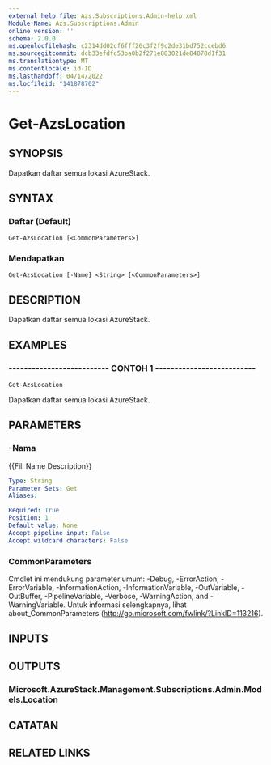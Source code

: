 ```yaml
---
external help file: Azs.Subscriptions.Admin-help.xml
Module Name: Azs.Subscriptions.Admin
online version: ''
schema: 2.0.0
ms.openlocfilehash: c2314dd02cf6fff26c3f2f9c2de31bd752ccebd6
ms.sourcegitcommit: dcb33efdfc53ba0b2f271e883021de84878d1f31
ms.translationtype: MT
ms.contentlocale: id-ID
ms.lasthandoff: 04/14/2022
ms.locfileid: "141878702"
---
```

# Get-AzsLocation

## SYNOPSIS
Dapatkan daftar semua lokasi AzureStack.

## SYNTAX

### Daftar (Default)
```
Get-AzsLocation [<CommonParameters>]
```

### Mendapatkan
```
Get-AzsLocation [-Name] <String> [<CommonParameters>]
```

## DESCRIPTION
Dapatkan daftar semua lokasi AzureStack.

## EXAMPLES

### -------------------------- CONTOH 1 --------------------------
```
Get-AzsLocation
```

Dapatkan daftar semua lokasi AzureStack.

## PARAMETERS

### -Nama
{{Fill Name Description}}

```yaml
Type: String
Parameter Sets: Get
Aliases: 

Required: True
Position: 1
Default value: None
Accept pipeline input: False
Accept wildcard characters: False
```

### CommonParameters
Cmdlet ini mendukung parameter umum: -Debug, -ErrorAction, -ErrorVariable, -InformationAction, -InformationVariable, -OutVariable, -OutBuffer, -PipelineVariable, -Verbose, -WarningAction, and -WarningVariable. Untuk informasi selengkapnya, lihat about_CommonParameters (http://go.microsoft.com/fwlink/?LinkID=113216).

## INPUTS

## OUTPUTS

### Microsoft.AzureStack.Management.Subscriptions.Admin.Models.Location

## CATATAN

## RELATED LINKS

